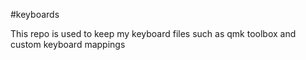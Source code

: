 #keyboards

This repo is used to keep my keyboard files such as qmk toolbox and custom keyboard mappings
